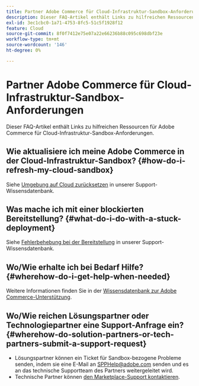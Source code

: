 ```yaml
---
title: Partner Adobe Commerce für Cloud-Infrastruktur-Sandbox-Anforderungen
description: Dieser FAQ-Artikel enthält Links zu hilfreichen Ressourcen für Adobe Commerce für Cloud-Infrastruktur-Sandbox-Anforderungen.
exl-id: 3ec1cbc0-1a71-4753-8fc5-51c5f1928f12
feature: Cloud
source-git-commit: 8f0f7412e75e07a22e66236b88c095c698dbf23e
workflow-type: tm+mt
source-wordcount: '146'
ht-degree: 0%

---
```


# Partner Adobe Commerce für Cloud-Infrastruktur-Sandbox-Anforderungen

Dieser FAQ-Artikel enthält Links zu hilfreichen Ressourcen für Adobe Commerce für Cloud-Infrastruktur-Sandbox-Anforderungen.

## Wie aktualisiere ich meine Adobe Commerce in der Cloud-Infrastruktur-Sandbox? {#how-do-i-refresh-my-cloud-sandbox}

Siehe [Umgebung auf Cloud zurücksetzen](/help/how-to/general/reset-environment-on-cloud.md) in unserer Support-Wissensdatenbank.

## Was mache ich mit einer blockierten Bereitstellung? {#what-do-i-do-with-a-stuck-deployment}

Siehe [Fehlerbehebung bei der Bereitstellung](/help/troubleshooting/deployment/magento-deployment-troubleshooter.md) in unserer Support-Wissensdatenbank.

## Wo/Wie erhalte ich bei Bedarf Hilfe? {#wherehow-do-i-get-help-when-needed}

Weitere Informationen finden Sie in der [Wissensdatenbank zur Adobe Commerce-Unterstützung](https://support.magento.com/hc/en-us).

## Wo/Wie reichen Lösungspartner oder Technologiepartner eine Support-Anfrage ein? {#wherehow-do-solution-partners-or-tech-partners-submit-a-support-request}

* Lösungspartner können ein Ticket für Sandbox-bezogene Probleme senden, indem sie eine E-Mail an [SPPHelp@adobe.com](mailto:SPPHelp@adobe.com) senden und es an das technische Supportteam des Partners weitergeleitet wird.
* Technische Partner können [den Marketplace-Support kontaktieren](mailto:commercemarketplacesupport@adobe.com).
